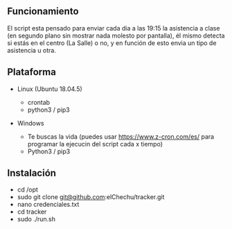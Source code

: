 Funcionamiento
--------------
El script esta pensado para enviar cada dia a las 19:15 la asistencia a clase (en segundo plano sin mostrar nada molesto por pantalla), él mismo detecta si estás en el centro (La Salle) o no, y en función de esto envia un tipo de asistencia u otra.


Plataforma
------------
- Linux (Ubuntu 18.04.5)
  - crontab
  - python3 / pip3


- Windows
  - Te buscas la vida (puedes usar https://www.z-cron.com/es/ para programar la ejecucin del script cada x tiempo)
  - Python3 / pip3


Instalación
------------
 - cd /opt
 - sudo git clone git@github.com:elChechu/tracker.git
 - nano credenciales.txt
 - cd tracker
 - sudo ./run.sh
